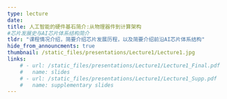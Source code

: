 ```yaml
---
type: lecture
date: 
title: 人工智能的硬件基石简介:从物理器件到计算架构
#芯片发展史与AI芯片体系结构简介
tldr: "课程情况介绍，简要介绍芯片发展历程，以及简要介绍前沿AI芯片体系结构"
hide_from_announcments: true
thumbnail: /static_files/presentations/Lecture1/Lecture1.jpg
links: 
    # - url: /static_files/presentations/Lecture1/Lecture1_Final.pdf
    #   name: slides
    # - url: /static_files/presentations/Lecture1/Lecture1_Supp.pdf
    #   name: supplementary slides
---
```

